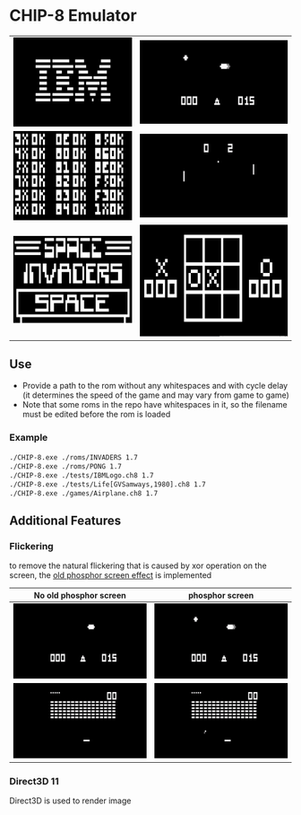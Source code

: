 # CHIP-8 Emulator
| |  |
|----|----|
| ![](./screenshots/IBM.png) | ![](./screenshots/UFO.gif) |
| ![](./screenshots/test_opcode.png) | ![](./screenshots/PONG.gif) |
| ![](./screenshots/INVADERS.png) |![](./screenshots/TICTAC.png)

## Use
 * Provide a path to the rom without any whitespaces and with cycle delay (it determines the speed of the game and may vary from game to game)
 * Note that some roms in the repo have whitespaces in it, so the filename must be edited before the rom is loaded 
 ### Example 
    ./CHIP-8.exe ./roms/INVADERS 1.7
    ./CHIP-8.exe ./roms/PONG 1.7
    ./CHIP-8.exe ./tests/IBMLogo.ch8 1.7
    ./CHIP-8.exe ./tests/Life[GVSamways,1980].ch8 1.7
    ./CHIP-8.exe ./games/Airplane.ch8 1.7
## Additional Features
### Flickering
to remove the natural flickering that is caused by xor operation on the screen,
the [old phosphor screen effect](https://faizilham.github.io/revisiting-chip8) is implemented

| No old phosphor screen | phosphor screen |
|----|----|
| ![](./screenshots/FLICKERING.gif) | ![](./screenshots/UFO.gif) |
| ![](./screenshots/BRIX_FLICKERING.gif) | ![](./screenshots/BRIX.gif) |
### Direct3D 11 
Direct3D is used to render image
